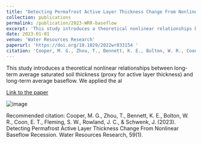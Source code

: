 ```yaml
---
title: "Detecting Permafrost Active Layer Thickness Change From Nonlinear Baseflow Recession"
collection: publications
permalink: /publication/2023-WRR-baseflow
excerpt: 'This study introduces a theoretical nonlinear relationships between long-term average saturated soil thickness (proxy for active layer thickness) and long-term average baseflow. We applied the al'
date: 2023-01-01
venue: 'Water Resources Research'
paperurl: 'https://doi.org/10.1029/2022wr033154 '
citation: 'Cooper, M. G., Zhou, T., Bennett, K. E., Bolton, W. R., Coon, E. T., Fleming, S. W., Rowland, J. C., &amp; Schwenk, J. (2023). Detecting Permafrost Active Layer Thickness Change From Nonlinear Baseflow Recession. Water Resources Research, 59(1). '
---
```

This study introduces a theoretical nonlinear relationships between long-term average saturated soil thickness (proxy for active layer thickness) and long-term average baseflow. We applied the al

[Link to the paper](https://doi.org/10.1029/2022wr033154 )

![image](https://agupubs.onlinelibrary.wiley.com/cms/asset/651d03cd-5687-4e06-8e46-bc3f6debf36b/wrcr26413-fig-0002-m.jpg)

Recommended citation: Cooper, M. G., Zhou, T., Bennett, K. E., Bolton, W. R., Coon, E. T., Fleming, S. W., Rowland, J. C., & Schwenk, J. (2023). Detecting Permafrost Active Layer Thickness Change From Nonlinear Baseflow Recession. Water Resources Research, 59(1). 
